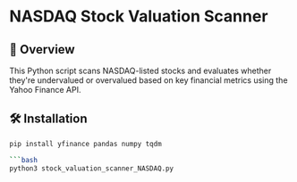 # NASDAQ Stock Valuation Scanner

## 📌 Overview
This Python script scans NASDAQ-listed stocks and evaluates whether they're undervalued or overvalued based on key financial metrics using the Yahoo Finance API.

## 🛠️ Installation
```bash
pip install yfinance pandas numpy tqdm

```bash
python3 stock_valuation_scanner_NASDAQ.py